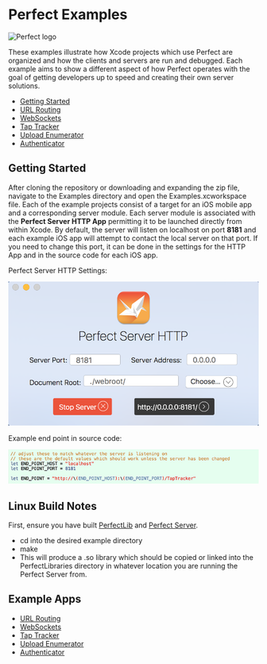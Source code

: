 # Perfect Examples
![Perfect logo](https://www.perfect.org/images/icon_128x128.png)

These examples illustrate how Xcode projects which use Perfect are organized and how the clients and servers are run and debugged. Each example aims to show a different aspect of how Perfect operates with the goal of getting developers up to speed and creating their own server solutions.

* [Getting Started](#getting-started)
* [URL Routing](URL%20Routing/#url-routing)
* [WebSockets](WebSockets%20Server/#websockets-server)
* [Tap Tracker](Tap%20Tracker/#tap-tracker)
* [Upload Enumerator](Upload%20Enumerator/#upload-enumerator)
* [Authenticator](Authenticator/#authenticator)

## Getting Started
After cloning the repository or downloading and expanding the zip file, navigate to the Examples directory and open the Examples.xcworkspace file. Each of the example projects consist of a target for an iOS mobile app and a corresponding server module. Each server module is associated with the **Perfect Server HTTP App** permitting it to be launched directly from within Xcode. By default, the server will listen on localhost on port **8181** and each example iOS app will attempt to contact the local server on that port. If you need to change this port, it can be done in the settings for the HTTP App and in the source code for each iOS app.

Perfect Server HTTP Settings:

![Dev HTTP Window](../SiteAssets/perfect_dev_http_window.png)

Example end point in source code:

![End Point Edit](../SiteAssets/end_point_edit.png)

## Linux Build Notes
First, ensure you have built [PerfectLib](../PerfectLib/#perfectlib) and [Perfect Server](../PerfectServer/#perfectserver).

* cd into the desired example directory
* make
* This will produce a .so library which should be copied or linked into the PerfectLibraries directory in whatever location you are running the Perfect Server from.

## Example Apps
* [URL Routing](URL%20Routing/#url-routing)
* [WebSockets](WebSockets%20Server/#websockets-server)
* [Tap Tracker](Tap%20Tracker/#tap-tracker)
* [Upload Enumerator](Upload%20Enumerator/#upload-enumerator)
* [Authenticator](Authenticator/#authenticator)
